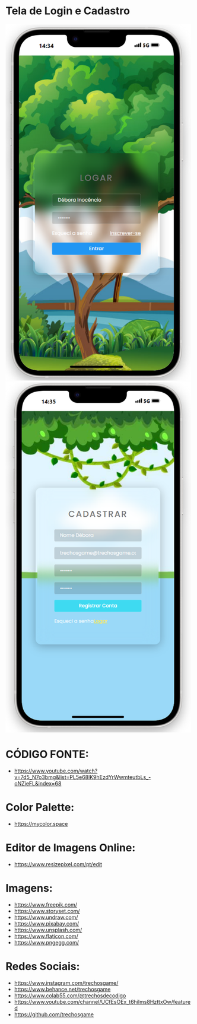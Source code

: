 # Tela de Login e Cadastro
<img src="001.png" width="500px">
<img src="002.png" width="500px">

# CÓDIGO FONTE:
- https://www.youtube.com/watch?v=7d5_N7o3bmg&list=PL5e68lK9hEzdYrWwmteutbLs_-oNZieFL&index=68

# Color Palette:
 - https://mycolor.space

# Editor de Imagens Online:
 - https://www.resizepixel.com/pt/edit

# Imagens:
- https://www.freepik.com/
- https://www.storyset.com/
- https://www.undraw.com/
- https://www.pixabay.com/
- https://www.unsplash.com/
- https://www.flaticon.com/
- https://www.pngegg.com/

# Redes Sociais:
- https://www.instagram.com/trechosgame/
- https://www.behance.net/trechosgame
- https://www.colab55.com/@trechosdecodigo
- https://www.youtube.com/channel/UCfEsOEx_t6hiIms8HzttxOw/featured
- https://github.com/trechosgame  
